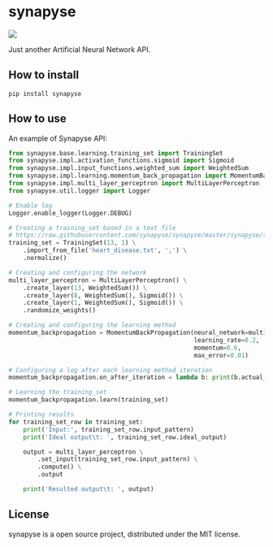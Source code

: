 # synapyse

[<img src="https://travis-ci.org/synapyse/synapyse.svg?branch=master" />](https://travis-ci.org/synapyse/synapyse)

Just another Artificial Neural Network API.

## How to install

```
pip install synapyse
```

## How to use

An example of Synapyse API:
  
```python
from synapyse.base.learning.training_set import TrainingSet
from synapyse.impl.activation_functions.sigmoid import Sigmoid
from synapyse.impl.input_functions.weighted_sum import WeightedSum
from synapyse.impl.learning.momentum_back_propagation import MomentumBackPropagation
from synapyse.impl.multi_layer_perceptron import MultiLayerPerceptron
from synapyse.util.logger import Logger

# Enable log
Logger.enable_logger(Logger.DEBUG)

# Creating a training_set based in a text file
# https://raw.githubusercontent.com/synapyse/synapyse/master/synapyse/samples/impl/car_evaluation.txt
training_set = TrainingSet(13, 1) \
    .import_from_file('heart_disease.txt', ',') \
    .normalize()

# Creating and configuring the network
multi_layer_perceptron = MultiLayerPerceptron() \
    .create_layer(13, WeightedSum()) \
    .create_layer(8, WeightedSum(), Sigmoid()) \
    .create_layer(1, WeightedSum(), Sigmoid()) \
    .randomize_weights()

# Creating and configuring the learning method
momentum_backpropagation = MomentumBackPropagation(neural_network=multi_layer_perceptron,
                                                   learning_rate=0.2,
                                                   momentum=0.6,
                                                   max_error=0.01)

# Configuring a log after each learning method iteration
momentum_backpropagation.on_after_iteration = lambda b: print(b.actual_iteration, ':', b.total_network_error)

# Learning the training_set
momentum_backpropagation.learn(training_set)

# Printing results
for training_set_row in training_set:
    print('Input:', training_set_row.input_pattern)
    print('Ideal output\t: ', training_set_row.ideal_output)

    output = multi_layer_perceptron \
        .set_input(training_set_row.input_pattern) \
        .compute() \
        .output

    print('Resulted output\t: ', output)
```
## License

synapyse is a open source project, distributed under the MIT license.
